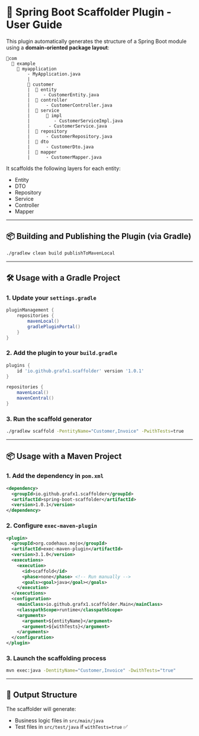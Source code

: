 
# 🧰 Spring Boot Scaffolder Plugin - User Guide

This plugin automatically generates the structure of a Spring Boot module using a **domain-oriented package layout**:

```
📂com
  📂 example
    📂 myapplication
        - MyApplication.java
        |
        📂 customer
        |  📂 entity
        |     - CustomerEntity.java
        |  📂 controller
        |      - CustomerController.java
        |  📂 service
        |      📂 impl
        |         - CustomerServiceImpl.java
        |       - CustomerService.java
        |  📂 repository
        |      - CustomerRepository.java
        |  📂 dto
        |      - CustomerDto.java
        |  📂 mapper
        |      - CustomerMapper.java
```

It scaffolds the following layers for each entity:
- Entity
- DTO
- Repository
- Service
- Controller
- Mapper

---

## 📦 Building and Publishing the Plugin (via Gradle)

```bash
./gradlew clean build publishToMavenLocal
```

---

## 🛠️ Usage with a Gradle Project

### 1. Update your `settings.gradle`
```groovy
pluginManagement {
    repositories {
        mavenLocal()
        gradlePluginPortal()
    }
}
```

### 2. Add the plugin to your `build.gradle`
```groovy
plugins {
    id 'io.github.grafx1.scaffolder' version '1.0.1'
}

repositories {
	mavenLocal()
	mavenCentral()
}
```

### 3. Run the scaffold generator
```bash
./gradlew scaffold -PentityName="Customer,Invoice" -PwithTests=true
```

---

## 📦 Usage with a Maven Project

### 1. Add the dependency in `pom.xml`

```xml
<dependency>
  <groupId>io.github.grafx1.scaffolder</groupId>
  <artifactId>spring-boot-scaffolder</artifactId>
  <version>1.0.1</version>
</dependency>
```

### 2. Configure `exec-maven-plugin`

```xml
<plugin>
  <groupId>org.codehaus.mojo</groupId>
  <artifactId>exec-maven-plugin</artifactId>
  <version>3.1.0</version>
  <executions>
    <execution>
      <id>scaffold</id>
      <phase>none</phase> <!-- Run manually -->
      <goals><goal>java</goal></goals>
    </execution>
  </executions>
  <configuration>
    <mainClass>io.github.grafx1.scaffolder.Main</mainClass>
    <classpathScope>runtime</classpathScope>
    <arguments>
      <argument>${entityName}</argument>
      <argument>${withTests}</argument>
    </arguments>
  </configuration>
</plugin>
```

### 3. Launch the scaffolding process

```bash
mvn exec:java -DentityName="Customer,Invoice" -DwithTests="true"
```

---

## 📂 Output Structure

The scaffolder will generate:
- Business logic files in `src/main/java`
- Test files in `src/test/java` if `withTests=true` ✅
